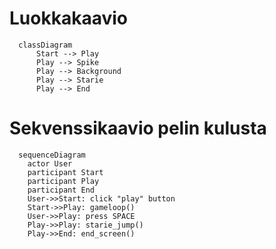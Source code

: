 # Luokkakaavio
```mermaid
  classDiagram
      Start --> Play
      Play --> Spike
      Play --> Background
      Play --> Starie
      Play --> End   
```
# Sekvenssikaavio pelin kulusta
```mermaid
  sequenceDiagram
    actor User
    participant Start
    participant Play
    participant End
    User->>Start: click "play" button
    Start->>Play: gameloop()
    User->>Play: press SPACE
    Play->>Play: starie_jump()
    Play->>End: end_screen()
```

